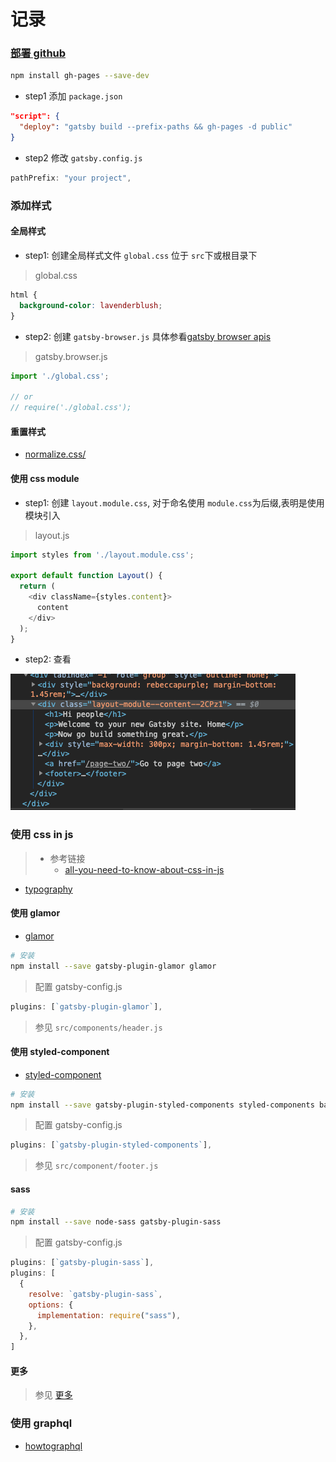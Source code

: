 # 记录

### [部署 github](https://www.gatsbyjs.org/docs/how-gatsby-works-with-github-pages/)

```bash
npm install gh-pages --save-dev
```

- step1 添加 `package.json`

```json
"script": {
  "deploy": "gatsby build --prefix-paths && gh-pages -d public"
}
```
- step2 修改 `gatsby.config.js`

```js
pathPrefix: "your project",
```

### 添加样式

#### 全局样式
- step1: 创建全局样式文件 `global.css` 位于 `src`下或根目录下
> global.css
```css
html {
  background-color: lavenderblush;
}
```

- step2: 创建 `gatsby-browser.js` 具体参看[gatsby browser apis](https://www.gatsbyjs.org/docs/browser-apis/)
> gatsby.browser.js
```js
import './global.css';

// or 
// require('./global.css');
```

#### 重置样式
- [normalize.css/](https://necolas.github.io/normalize.css/)

#### 使用 css module

- step1: 创建 `layout.module.css`, 对于命名使用 `module.css`为后缀,表明是使用模块引入
> layout.js
```js
import styles from './layout.module.css';

export default function Layout() {
  return (
    <div className={styles.content}>
      content
    </div>
  );
}
```
- step2: 查看

![查看document](./imgs/module_css.png)



### 使用 css in js

> - 参考链接
>   - [all-you-need-to-know-about-css-in-js](https://hackernoon.com/all-you-need-to-know-about-css-in-js-984a72d48ebc)

- [typography](https://kyleamathews.github.io/typography.js/)

#### 使用 glamor
- [glamor](https://github.com/threepointone/glamor)

```bash
# 安装
npm install --save gatsby-plugin-glamor glamor
```
> 配置 gatsby-config.js
```js
plugins: [`gatsby-plugin-glamor`],
```
> 参见 `src/components/header.js`

#### 使用 styled-component

- [styled-component](https://www.styled-components.com/)

```bash
# 安装
npm install --save gatsby-plugin-styled-components styled-components babel-plugin-styled-components
```

> 配置 gatsby-config.js

```js
plugins: [`gatsby-plugin-styled-components`],
```
> 参见 `src/component/footer.js`

#### sass

```bash
# 安装
npm install --save node-sass gatsby-plugin-sass
```
> 配置 gatsby-config.js

```js
plugins: [`gatsby-plugin-sass`],
plugins: [
  {
    resolve: `gatsby-plugin-sass`,
    options: {
      implementation: require("sass"),
    },
  },
]
```

#### 更多 
> 参见 [更多](https://www.gatsbyjs.org/tutorial/part-two/)

### 使用 graphql

- [howtographql](https://www.howtographql.com/)